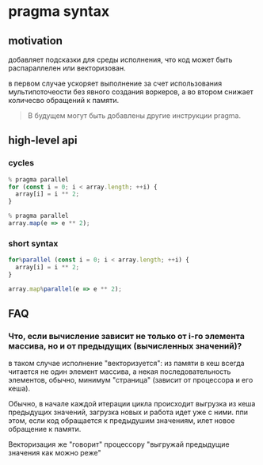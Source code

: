 # pragma syntax
## motivation
добавляет подсказки для среды исполнения, что код может быть распараллелен или векторизован.

в первом случае ускоряет выполнение за счет использования мультипоточеости без явного создания воркеров, а во втором снижает количесво обращений к памяти.

> В будущем могут быть добавлены другие инструкции pragma.

## high-level api
### cycles
```javascript
% pragma parallel
for (const i = 0; i < array.length; ++i) {
  array[i] = i ** 2;
}

% pragma parallel
array.map(e => e ** 2);
```

### short syntax

```javascript
for%parallel (const i = 0; i < array.length; ++i) {
  array[i] = i ** 2;
}

array.map%parallel(e => e ** 2);
```

## FAQ
### Что, если вычисление зависит не только от i-го элемента массива, но и от предыдущих (вычисленных значений)?
в таком случае исполнение "векторизуется": из памяти в кеш всегда читается не один элемент массива, а некая последовательность элементов, обычно, минимум "страница" (зависит от процессора и его кеша).

Обычно, в начале каждой итерации цикла происходит выгрузка из кеша предыдущих значений, загрузка новых и работа идет уже с ними. ппи этом, если код обращается к предыдушим значениям, илет новое обращение к памяти.

Векторизация же  "говорит" процессору "выгружай предыдущие значения как можно реже"
